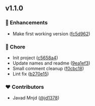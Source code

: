 
## v1.1.0


### 🚀 Enhancements

- Make first working version ([fc5d962](https://github.com/jd1378/nuxt-obfuscator/commit/fc5d962))

### 🏡 Chore

- Init project ([c5658a4](https://github.com/jd1378/nuxt-obfuscator/commit/c5658a4))
- Update names and readme ([9ea1ef3](https://github.com/jd1378/nuxt-obfuscator/commit/9ea1ef3))
- Small comment cleanup ([f0cbc18](https://github.com/jd1378/nuxt-obfuscator/commit/f0cbc18))
- Lint fix ([b270e15](https://github.com/jd1378/nuxt-obfuscator/commit/b270e15))

### ❤️ Contributors

- Javad Mnjd ([@jd1378](http://github.com/jd1378))

